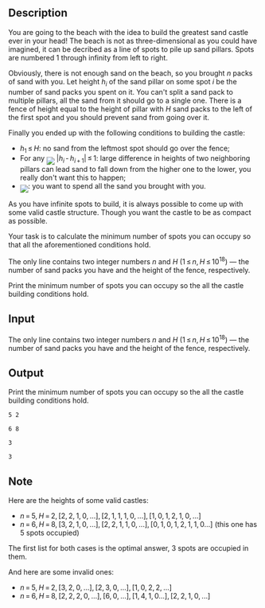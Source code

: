## Description

<div><p>You are going to the beach with the idea to build the greatest sand castle ever in your head! The beach is not as three-dimensional as you could have imagined, it can be decribed as a line of spots to pile up sand pillars. Spots are numbered <span class="tex-span">1</span> through infinity from left to right. </p><p>Obviously, there is not enough sand on the beach, so you brought <span class="tex-span"><i>n</i></span> packs of sand with you. Let height <span class="tex-span"><i>h</i><sub class="lower-index"><i>i</i></sub></span> of the sand pillar on some spot <span class="tex-span"><i>i</i></span> be the number of sand packs you spent on it. <span class="tex-font-style-bf">You can't split a sand pack to multiple pillars, all the sand from it should go to a single one.</span> There is a fence of height equal to the height of pillar with <span class="tex-span"><i>H</i></span> sand packs to the left of the first spot and you should prevent sand from going over it. </p><p>Finally you ended up with the following conditions to building the castle:</p><ul> <li> <span class="tex-span"><i>h</i><sub class="lower-index">1</sub> ≤ <i>H</i></span>: no sand from the leftmost spot should go over the fence; </li><li> For any <img align="middle" class="tex-formula" src="file://crPZFBet.png" style="max-width: 100.0%;max-height: 100.0%;"> <span class="tex-span">|<i>h</i><sub class="lower-index"><i>i</i></sub> - <i>h</i><sub class="lower-index"><i>i</i> + 1</sub>| ≤ 1</span>: large difference in heights of two neighboring pillars can lead sand to fall down from the higher one to the lower, you really don't want this to happen; </li><li> <img align="middle" class="tex-formula" src="file://4eVXonSv.png" style="max-width: 100.0%;max-height: 100.0%;">: you want to spend all the sand you brought with you. </li></ul><p>As you have infinite spots to build, it is always possible to come up with some valid castle structure. Though you want the castle to be as compact as possible. </p><p>Your task is to calculate the minimum number of spots you can occupy so that all the aforementioned conditions hold.</p></div><div class="input-specification"><p>The only line contains two integer numbers <span class="tex-span"><i>n</i></span> and <span class="tex-span"><i>H</i></span> (<span class="tex-span">1 ≤ <i>n</i>, <i>H</i> ≤ 10<sup class="upper-index">18</sup></span>) — the number of sand packs you have and the height of the fence, respectively.</p></div><div class="output-specification"><p>Print the minimum number of spots you can occupy so the all the castle building conditions hold.</p></div>

## Input

<p>The only line contains two integer numbers <span class="tex-span"><i>n</i></span> and <span class="tex-span"><i>H</i></span> (<span class="tex-span">1 ≤ <i>n</i>, <i>H</i> ≤ 10<sup class="upper-index">18</sup></span>) — the number of sand packs you have and the height of the fence, respectively.</p>

## Output

<p>Print the minimum number of spots you can occupy so the all the castle building conditions hold.</p>





```input1
5 2

```




```input2
6 8

```




```output1
3

```




```output2
3

```



## Note

<p>Here are the heights of some valid castles: </p><ul> <li> <span class="tex-span"><i>n</i> = 5, <i>H</i> = 2, [2, 2, 1, 0, ...], [2, 1, 1, 1, 0, ...], [1, 0, 1, 2, 1, 0, ...]</span> </li><li> <span class="tex-span"><i>n</i> = 6, <i>H</i> = 8, [3, 2, 1, 0, ...], [2, 2, 1, 1, 0, ...], [0, 1, 0, 1, 2, 1, 1, 0...]</span> (this one has <span class="tex-span">5</span> spots occupied) </li></ul><p>The first list for both cases is the optimal answer, <span class="tex-span">3</span> spots are occupied in them.</p><p>And here are some invalid ones:</p><ul> <li> <span class="tex-span"><i>n</i> = 5, <i>H</i> = 2, [3, 2, 0, ...], [2, 3, 0, ...], [1, 0, 2, 2, ...]</span> </li><li> <span class="tex-span"><i>n</i> = 6, <i>H</i> = 8, [2, 2, 2, 0, ...], [6, 0, ...], [1, 4, 1, 0...], [2, 2, 1, 0, ...]</span> </li></ul>
